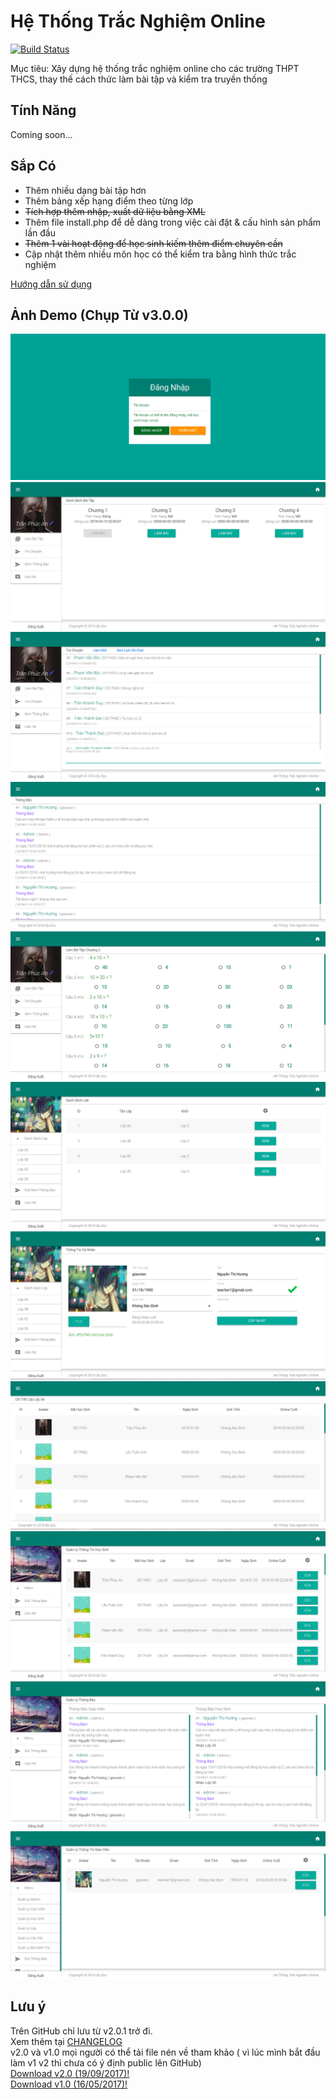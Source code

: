# Hệ Thống Trắc Nghiệm Online
[![Build Status](https://travis-ci.org/meesudzu/trac-nghiem-online.svg?branch=master)](https://travis-ci.org/meesudzu/trac-nghiem-online)

Mục tiêu: Xây dựng hệ thống trắc nghiệm online cho các trường THPT THCS, thay thế cách thức làm bài tập và kiểm tra truyền thống
## Tính Năng
Coming soon... 
## Sắp Có

   - Thêm nhiều dạng bài tập hơn
   - Thêm bảng xếp hạng điểm theo từng lớp
   - ~~Tích hợp thêm nhập, xuất dữ liệu bằng XML~~
   - Thêm file install.php để dễ dàng trong việc cài đặt & cấu hình sản phẩm lần đầu
   - ~~Thêm 1 vài hoạt động để học sinh kiếm thêm điểm chuyên cần~~
   - Cập nhật thêm nhiều môn học có thể kiểm tra bằng hình thức trắc nghiệm
   
[Hướng dẫn sử dụng](GUIDE.md)
## Ảnh Demo (Chụp Từ v3.0.0)
![Đăng nhập](demo-images/login.png)
![DEMO](demo-images/1.png)
![DEMO](demo-images/2.png)
![DEMO](demo-images/3.png)
![DEMO](demo-images/4.png)
![DEMO](demo-images/5.png)
![DEMO](demo-images/6.png)
![DEMO](demo-images/7.png)
![DEMO](demo-images/8.png)
![DEMO](demo-images/9.png)
![DEMO](demo-images/10.png)
## Lưu ý
Trên GitHub chỉ lưu từ v2.0.1 trở đi.<br />
Xem thêm tại [CHANGELOG](CHANGELOG.md)<br />
v2.0 và v1.0 mọi người có thể tải file nén về tham khảo ( vì lúc mình bắt đầu làm v1 v2 thì chưa có ý định public lên GitHub)<br />
[Download v2.0 (19/09/2017)!](https://drive.google.com/open?id=0B2XjHVJwd5PSdEpObFltbmZzZGc)<br />
[Download v1.0 (16/05/2017)!](https://drive.google.com/open?id=0B2XjHVJwd5PSa0FtWXFMM2xhcjg)